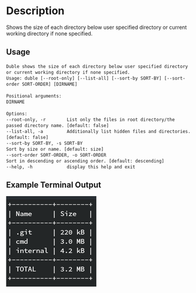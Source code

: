 # Description

Shows the size of each directory below user specified directory or current working directory if none specified.

## Usage

```text
Duble shows the size of each directory below user specified directory or current working directory if none specified.
Usage: duble [--root-only] [--list-all] [--sort-by SORT-BY] [--sort-order SORT-ORDER] [DIRNAME]

Positional arguments:
DIRNAME

Options:
--root-only, -r        List only the files in root directory/the passed directory name. [default: false]
--list-all, -a         Additionally list hidden files and directories. [default: false]
--sort-by SORT-BY, -s SORT-BY
Sort by size or name. [default: size]
--sort-order SORT-ORDER, -o SORT-ORDER
Sort in descending or ascending order. [default: descending]
--help, -h             display this help and exit
```

## Example Terminal Output

![Example Terminal Output](res/duble-screenshot.png)
